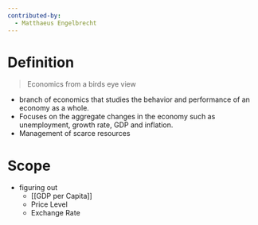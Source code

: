 ```yaml
---
contributed-by:
  - Matthaeus Engelbrecht
---
```

# Definition
> Economics from a birds eye view

- branch of economics that studies the behavior and performance of an economy as a whole.
- Focuses on the aggregate changes in the economy such as unemployment, growth rate, GDP and inflation.
- Management of scarce resources

# Scope
- figuring out
	- [[GDP per Capita]]
	- Price Level
	- Exchange Rate